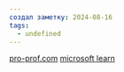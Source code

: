 ```yaml
---
создал заметку: 2024-08-16
tags:
  - undefined
---
```

[pro-prof.com](https://pro-prof.com/forums/topic/%D1%81%D0%BE%D0%B7%D0%B4%D0%B0%D0%BD%D0%B8%D0%B5-%D0%B1%D0%B8%D0%B1%D0%BB%D0%B8%D0%BE%D1%82%D0%B5%D0%BA%D0%B8-dll-%D0%BD%D0%B0-c)
[microsoft learn](https://learn.microsoft.com/ru-ru/cpp/build/dlls-in-visual-cpp?view=msvc-170)
